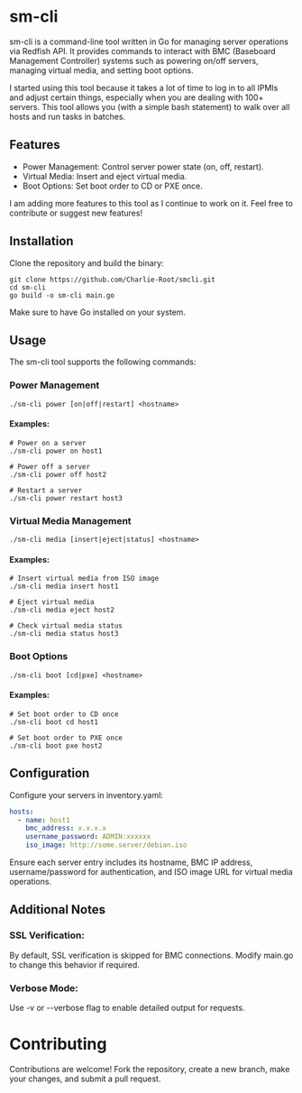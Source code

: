 # sm-cli

sm-cli is a command-line tool written in Go for managing server operations via Redfish API. It provides commands to interact with BMC (Baseboard Management Controller) systems such as powering on/off servers, managing virtual media, and setting boot options.

I started using this tool because it takes a lot of time to log in to all IPMIs and adjust certain things, especially when you are dealing with 100+ servers. This tool allows you (with a simple bash statement) to walk over all hosts and run tasks in batches.

## Features
- Power Management: Control server power state (on, off, restart).
- Virtual Media: Insert and eject virtual media.
- Boot Options: Set boot order to CD or PXE once.

I am adding more features to this tool as I continue to work on it. Feel free to contribute or suggest new features!

## Installation
Clone the repository and build the binary:

```
git clone https://github.com/Charlie-Root/smcli.git
cd sm-cli
go build -o sm-cli main.go
```
Make sure to have Go installed on your system.

## Usage
The sm-cli tool supports the following commands:

### Power Management
```
./sm-cli power [on|off|restart] <hostname>
```

#### Examples:

```
# Power on a server
./sm-cli power on host1

# Power off a server
./sm-cli power off host2

# Restart a server
./sm-cli power restart host3
``` 

### Virtual Media Management
```
./sm-cli media [insert|eject|status] <hostname>
```

#### Examples:

```
# Insert virtual media from ISO image
./sm-cli media insert host1

# Eject virtual media
./sm-cli media eject host2

# Check virtual media status
./sm-cli media status host3
```

### Boot Options
```
./sm-cli boot [cd|pxe] <hostname>
```

#### Examples:

```
# Set boot order to CD once
./sm-cli boot cd host1

# Set boot order to PXE once
./sm-cli boot pxe host2
``` 

## Configuration

Configure your servers in inventory.yaml:

```yaml
hosts:
  - name: host1
    bmc_address: x.x.x.x
    username_password: ADMIN:xxxxxx
    iso_image: http://some.server/debian.iso
```
Ensure each server entry includes its hostname, BMC IP address, username/password for authentication, and ISO image URL for virtual media operations.

## Additional Notes

### SSL Verification: 
By default, SSL verification is skipped for BMC connections. Modify main.go to change this behavior if required.

### Verbose Mode: 
Use -v or --verbose flag to enable detailed output for requests.

# Contributing

Contributions are welcome! Fork the repository, create a new branch, make your changes, and submit a pull request.